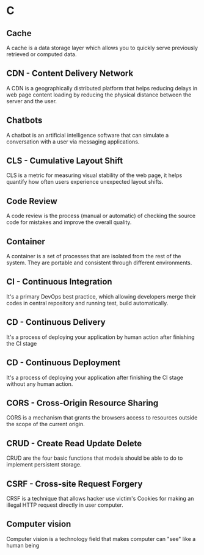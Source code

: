 # C
## Cache
A cache is a data storage layer which allows you to quickly serve previously retrieved or computed data.
## CDN - Content Delivery Network
A CDN is a geographically distributed platform that helps reducing delays in web page content loading by reducing the physical distance between the server and the user.
## Chatbots
A chatbot is an artificial intelligence software that can simulate a conversation with a user via messaging applications.
## CLS - Cumulative Layout Shift
CLS is a metric for measuring visual stability of the web page, it helps quantify how often users experience unexpected layout shifts.
## Code Review
A code review is the process (manual or automatic) of checking the source code for mistakes and improve the overall quality.
## Container
A container is a set of processes that are isolated from the rest of the system. They are portable and consistent through different environments.
## CI - Continuous Integration
It's a primary DevOps best practice, which allowing developers merge their codes in central repository and running test, build automatically. 
## CD - Continuous Delivery
It's a process of deploying your application by human action after finishing the CI stage
## CD - Continuous Deployment
It's a process of deploying your application after finishing the CI stage without any human action.
## CORS - Cross-Origin Resource Sharing
CORS is a mechanism that grants the browsers access to resources outside the scope of the current origin.
## CRUD - Create Read Update Delete
CRUD are the four basic functions that models should be able to do to implement persistent storage.
## CSRF - Cross-site Request Forgery
CRSF is a technique that allows hacker use victim's Cookies for making an illegal HTTP request directly in user computer. 
## Computer vision
Computer vision is a technology field that makes computer can "see" like a human being